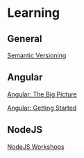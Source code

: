 # Learning

## General
[Semantic Versioning](https://semver.org/)

## Angular
[Angular: The Big Picture](https://app.pluralsight.com/player?course=ng-big-picture)

[Angular: Getting Started](https://app.pluralsight.com/player?course=angular-2-getting-started-update)

## NodeJS
[NodeJS Workshops](https://nodeschool.io/#workshopper-list)
